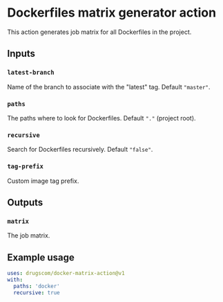 # Dockerfiles matrix generator action

This action generates job matrix for all Dockerfiles in the project.

## Inputs

### `latest-branch`

Name of the branch to associate with the "latest" tag. Default `"master"`.

### `paths`

The paths where to look for Dockerfiles. Default `"."` (project root).

### `recursive`

Search for Dockerfiles recursively. Default `"false"`.

### `tag-prefix`

Custom image tag prefix.

## Outputs

### `matrix`

The job matrix.

## Example usage

```yaml
uses: drugscom/docker-matrix-action@v1
with:
  paths: 'docker'
  recursive: true
```